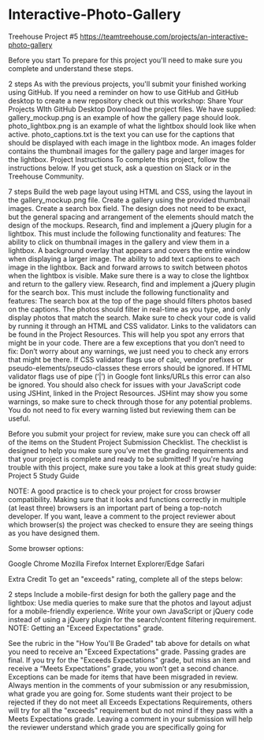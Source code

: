 # Interactive-Photo-Gallery
Treehouse Project #5
https://teamtreehouse.com/projects/an-interactive-photo-gallery

Before you start
To prepare for this project you'll need to make sure you complete and understand these steps.

 2 steps
As with the previous projects, you'll submit your finished working using GitHub. If you need a reminder on how to use GitHub and GitHub desktop to create a new repository check out this workshop: Share Your Projects WIth GitHub Desktop
Download the project files. We have supplied:
gallery_mockup.png is an example of how the gallery page should look.
photo_lightbox.png is an example of what the lightbox should look like when active.
photo_captions.txt is the text you can use for the captions that should be displayed with each image in the lightbox mode.
An images folder contains the thumbnail images for the gallery page and larger images for the lightbox.
Project Instructions
To complete this project, follow the instructions below. If you get stuck, ask a question on Slack or in the Treehouse Community.

 7 steps
Build the web page layout using HTML and CSS, using the layout in the gallery_mockup.png file.
Create a gallery using the provided thumbnail images.
Create a search box field.
The design does not need to be exact, but the general spacing and arrangement of the elements should match the design of the mockups.
Research, find and implement a jQuery plugin for a lightbox. This must include the following functionality and features:
The ability to click on thumbnail images in the gallery and view them in a lightbox.
A background overlay that appears and covers the entire window when displaying a larger image.
The ability to add text captions to each image in the lightbox.
Back and forward arrows to switch between photos when the lightbox is visible.
Make sure there is a way to close the lightbox and return to the gallery view.
Research, find and implement a jQuery plugin for the search box. This must include the following functionality and features:
The search box at the top of the page should filters photos based on the captions.
The photos should filter in real-time as you type, and only display photos that match the search.
Make sure to check your code is valid by running it through an HTML and CSS validator.
Links to the validators can be found in the Project Resources. This will help you spot any errors that might be in your code.
There are a few exceptions that you don’t need to fix:
Don’t worry about any warnings, we just need you to check any errors that might be there.
If CSS validator flags use of calc, vendor prefixes or pseudo-elements/pseudo-classes these errors should be ignored.
If HTML validator flags use of pipe (‘|’) in Google font links/URLs this error can also be ignored.
You should also check for issues with your JavaScript code using JSHint, linked in the Project Resources.
JSHint may show you some warnings, so make sure to check through those for any potential problems. You do not need to fix every warning listed but reviewing them can be useful.

Before you submit your project for review, make sure you can check off all of the items on the Student Project Submission Checklist. The checklist is designed to help you make sure you’ve met the grading requirements and that your project is complete and ready to be submitted!
If you're having trouble with this project, make sure you take a look at this great study guide:
Project 5 Study Guide

NOTE: A good practice is to check your project for cross browser compatibility. Making sure that it looks and functions correctly in multiple (at least three) browsers is an important part of being a top-notch developer. If you want, leave a comment to the project reviewer about which browser(s) the project was checked to ensure they are seeing things as you have designed them.

Some browser options:

Google Chrome
Mozilla Firefox
Internet Explorer/Edge
Safari

Extra Credit
To get an "exceeds" rating, complete all of the steps below:

 2 steps
Include a mobile-first design for both the gallery page and the lightbox:
Use media queries to make sure that the photos and layout adjust for a mobile-friendly experience.
Write your own JavaScript or jQuery code instead of using a jQuery plugin for the search/content filtering requirement.
NOTE: Getting an "Exceed Expectations" grade.

See the rubric in the "How You'll Be Graded" tab above for details on what you need to receive an "Exceed Expectations" grade.
Passing grades are final. If you try for the "Exceeds Expectations" grade, but miss an item and receive a “Meets Expectations” grade, you won’t get a second chance. Exceptions can be made for items that have been misgraded in review.
Always mention in the comments of your submission or any resubmission, what grade you are going for. Some students want their project to be rejected if they do not meet all Exceeds Expectations Requirements, others will try for all the "exceeds" requirement but do not mind if they pass with a Meets Expectations grade. Leaving a comment in your submission will help the reviewer understand which grade you are specifically going for
